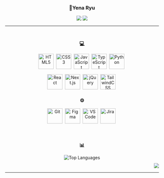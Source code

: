 <div align="center">
  
  ### 🤍Yena Ryu
  <a href="https://velog.io/@yenaryu"><img src="https://img.shields.io/badge/yenaryu.log-3DDC84?style=badge&logo=Velog&logoColor=white"/></a>
  <a href="mailto:ryuyena0773@gmail.com"><img src="https://img.shields.io/badge/Gmail-D14836?style=flat-square&logo=Gmail&logoColor=white"/></a>

</div>

---

<div style="display: flex; flex-wrap: wrap; justify-content: center; align-items: flex-start; text-align: center;">

  <div style="flex: 1; min-width: 300px; margin: 10px;">
    <h3>💻</h3>
    <p>
      <img src="https://cdn.jsdelivr.net/gh/devicons/devicon/icons/html5/html5-original.svg" title="HTML5" alt="HTML5" width="50" height="50"/>&nbsp;
      <img src="https://cdn.jsdelivr.net/gh/devicons/devicon/icons/css3/css3-original.svg" title="CSS3" alt="CSS3" width="50" height="50"/>&nbsp;
      <img src="https://cdn.jsdelivr.net/gh/devicons/devicon/icons/javascript/javascript-original.svg" title="JavaScript" alt="JavaScript" width="50" height="50"/>&nbsp;
      <img src="https://cdn.jsdelivr.net/gh/devicons/devicon/icons/typescript/typescript-original.svg" title="TypeScript" alt="TypeScript" width="50" height="50"/>&nbsp;
      <img src="https://cdn.jsdelivr.net/gh/devicons/devicon/icons/python/python-original.svg" title="Python" alt="Python" width="50" height="50"/>&nbsp;
    </p>
    <p>
      <img src="https://cdn.jsdelivr.net/gh/devicons/devicon/icons/react/react-original.svg" title="React" alt="React" width="50" height="50"/>&nbsp;
      <img src="https://cdn.jsdelivr.net/gh/devicons/devicon/icons/nextjs/nextjs-original-wordmark.svg" title="Next.js" alt="Next.js" width="50" height="50"/>&nbsp;
      <img src="https://cdn.jsdelivr.net/gh/devicons/devicon/icons/jquery/jquery-original.svg" title="jQuery" alt="jQuery" width="50" height="50"/>&nbsp;
      <img src="https://upload.wikimedia.org/wikipedia/commons/d/d5/Tailwind_CSS_Logo.svg" title="TailwindCSS" alt="TailwindCSS" width="50" height="50"/>&nbsp;
    </p>

  <h3>⚙️</h3>
  <p>
    <img src="https://cdn.jsdelivr.net/gh/devicons/devicon/icons/git/git-original.svg" title="Git" alt="Git" width="50" height="50"/>&nbsp;
    <img src="https://cdn.jsdelivr.net/gh/devicons/devicon/icons/figma/figma-original.svg" title="Figma" alt="Figma" width="50" height="50"/>&nbsp;
    <img src="https://cdn.jsdelivr.net/gh/devicons/devicon/icons/vscode/vscode-original.svg" title="VS Code" alt="VS Code" width="50" height="50"/>&nbsp;
    <img src="https://cdn.jsdelivr.net/gh/devicons/devicon/icons/jira/jira-original.svg" title="Jira" alt="Jira" width="50" height="50"/>&nbsp;
  </p>
  </div>

  <div style="flex: 1; min-width: 300px; margin: 10px;">
    <h3>📊</h3>
    <img src="https://github-readme-stats.vercel.app/api/top-langs/?username=yenaryu&layout=compact&theme=radical" alt="Top Languages"/>
  </div>
</div>


<div align="right">
  <img src="https://hits.seeyoufarm.com/api/count/incr/badge.svg?url=https://github.com/yenaryu&count_bg=%2379C83D&title_bg=%23555555&icon=github.svg&icon_color=%23E7E7E7&title=visitors&edge_flat=false"/>
</div>

---
